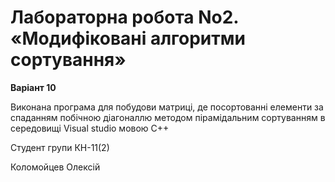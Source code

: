 
# Лабораторна робота No2. «Модифіковані алгоритми сортування»
**Варіант 10**

Виконана програма для побудови матриці, де посортованні елементи за спаданням побічною діагоналлю
методом пірамідальним сортуванням в середовищі Visual studio мовою C++

Cтудент групи КН-11(2)

Коломойцев Олексій